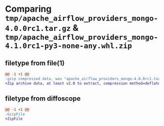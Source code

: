 # Comparing `tmp/apache_airflow_providers_mongo-4.0.0rc1.tar.gz` & `tmp/apache_airflow_providers_mongo-4.1.0rc1-py3-none-any.whl.zip`

## filetype from file(1)

```diff
@@ -1 +1 @@
-gzip compressed data, was "apache_airflow_providers_mongo-4.0.0rc1.tar", last modified: Mon Jan 22 08:29:28 2024, max compression
+Zip archive data, at least v2.0 to extract, compression method=deflate
```

## filetype from diffoscope

```diff
@@ -1 +1 @@
-GzipFile
+ZipFile
```


